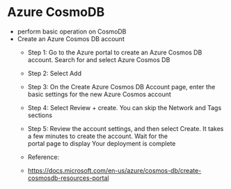 # Azure CosmoDB

* perform basic operation on CosmoDB
* Create an Azure Cosmos DB account
  * Step 1: Go to the Azure portal to create an Azure Cosmos DB account. Search for and select Azure Cosmos DB
  * Step 2: Select Add
  * Step 3: On the Create Azure Cosmos DB Account page, enter the basic settings for the new Azure Cosmos account
  * Step 4: Select Review + create. You can skip the Network and Tags sections
  * Step 5: Review the account settings, and then select Create. It takes a few minutes to create the account. Wait for the    
    portal page to display Your deployment is complete
  
  * Reference:
  * https://docs.microsoft.com/en-us/azure/cosmos-db/create-cosmosdb-resources-portal

  
 
